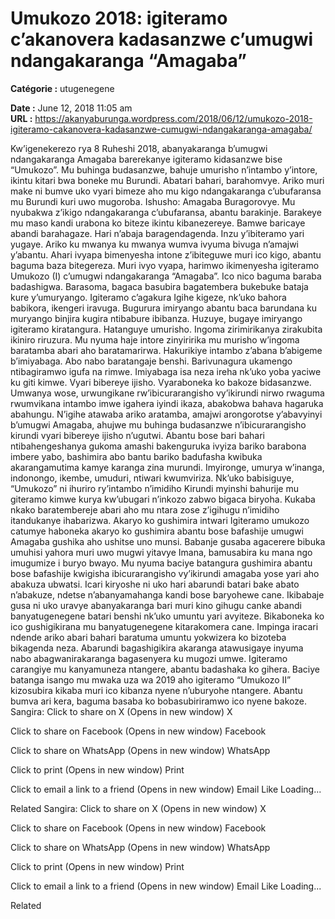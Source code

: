 # Umukozo 2018: igiteramo c’akanovera kadasanzwe c’umugwi ndangakaranga “Amagaba”

**Catégorie :** utugenegene

**Date :** June 12, 2018 11:05 am  
**URL :** https://akanyaburunga.wordpress.com/2018/06/12/umukozo-2018-igiteramo-cakanovera-kadasanzwe-cumugwi-ndangakaranga-amagaba/

Kw’igenekerezo rya 8 Ruheshi 2018, abanyakaranga b’umugwi ndangakaranga Amagaba barerekanye igiteramo kidasanzwe bise “Umukozo”. Mu buhinga budasanzwe, bahuje umurisho n’intambo y’intore, ikintu kitari bwa boneke mu Burundi. Abatari bahari, barahomvye. Ariko muri make ni bumve uko vyari bimeze aho mu kigo ndangakaranga c’ubufaransa mu Burundi kuri uwo mugoroba.
Ishusho: Amagaba
Buragorovye. Mu nyubakwa z’ikigo ndangakaranga c’ubufaransa, abantu barakinje. Barakeye mu maso kandi urabona ko biteze ikintu kibanezereye. Bamwe baricaye abandi barahagaze. Hari n’abaja baragendagenda. Inzu y’ibiteramo yari yugaye. Ariko ku mwanya ku mwanya wumva ivyuma bivuga n’amajwi y’abantu. Ahari ivyapa bimenyesha intone z’ibiteguwe muri ico kigo, abantu baguma baza bitegereza. Muri ivyo vyapa, harimwo ikimenyesha igiteramo Umukozo (I) c’umugwi ndangakaranga “Amagaba”. Ico nico baguma baraba badashigwa. Barasoma, bagaca basubira bagatembera bukebuke bataja kure y’umuryango.
Igiteramo c’agakura
Igihe kigeze, nk’uko bahora babikora, ikengeri iravuga. Bugurura imiryango abantu baca barundana ku muryango binjira kugira ntibabure ibibanza. Huzuye, bugaye imiryango igiteramo kiratangura. Hatanguye umurisho. Ingoma zirimirikanya zirakubita ikiniro riruzura. Mu nyuma haje intore zinyiririka mu murisho w’ingoma baratamba abari aho baratamarirwa.
Hakurikiye intambo z’abana b’abigeme b’imiyabaga. Abo nabo baratangaje benshi. Barivunagura ukamengo ntibagiramwo igufa na rimwe. Imiyabaga isa neza ireha nk’uko yoba yaciwe ku giti kimwe. Vyari bibereye ijisho. Vyaraboneka ko bakoze bidasanzwe. Umwanya wose, urwungikane rw’ibicurarangisho vy’ikirundi nirwo rwaguma rwumvikana intambo imwe igahera iyindi ikaza, abakobwa bahava hagaruka abahungu.
N’igihe atawaba ariko aratamba, amajwi arongorotse y’abavyinyi b’umugwi Amagaba, ahujwe mu buhinga budasanzwe n’ibicurarangisho kirundi vyari bibereye ijisho n’ugutwi. Abantu bose bari bahari ntibahengeshanya gukoma amashi bakenguruka ivyiza bariko barabona imbere yabo, bashimira abo bantu bariko badufasha kwibuka akarangamutima kamye karanga zina murundi. Imyironge, umurya w’inanga, indonongo, ikembe, umuduri, ntiwari kwumviriza.
Nk’uko babisiguye, “Umukozo” ni ihuriro ry’intambo n’imidiho Kirundi myinshi bahurije mu giteramo kimwe kurya kw’ubugari n’inkozo zabwo bigaca biryoha. Kukaba nkako baratembereje abari aho mu ntara zose z’igihugu n’imidiho itandukanye ihabarizwa.
Akaryo ko gushimira intwari
Igiteramo umukozo catumye haboneka akaryo ko gushimira abantu bose bafashije umugwi Amagaba gushika aho ushitse uno munsi. Babanje gusaba agacerere bibuka umuhisi yahora muri uwo mugwi yitavye Imana, bamusabira ku mana ngo imugumize i buryo bwayo. Mu nyuma baciye batangura gushimira abantu bose bafashije kwigisha ibicurarangisho vy’ikirundi amagaba yose yari aho abakuza ubwatsi.
Icari kiryoshe ni uko hari abarundi batari bake abato n’abakuze, ndetse n’abanyamahanga kandi bose baryohewe cane. Ikibabaje gusa ni uko uravye abanyakaranga bari muri kino gihugu canke abandi banyatugenegene batari benshi nk’uko umuntu yari avyiteze. Bikaboneka ko ico gushigikirana mu banyatugenegene kitarakomera cane. Impinga iracari ndende ariko abari bahari baratuma umuntu yokwizera ko bizoteba bikagenda neza. Abarundi bagashigikira akaranga atawusigaye inyuma nabo abagwanirakaranga bagasenyera ku mugozi umwe.
Igiteramo carangiye mu kanyamuneza ntangere, abantu badashaka ko gihera. Baciye batanga isango mu mwaka uza wa 2019 aho igiteramo “Umukozo II” kizosubira kikaba muri ico kibanza nyene n’uburyohe ntangere. Abantu bumva ari kera, baguma basaba ko bobasubiriramwo ico nyene bakoze.
Sangira:
Click to share on X (Opens in new window)
X

Click to share on Facebook (Opens in new window)
Facebook

Click to share on WhatsApp (Opens in new window)
WhatsApp

Click to print (Opens in new window)
Print

Click to email a link to a friend (Opens in new window)
Email
Like Loading...

Related
Sangira:
Click to share on X (Opens in new window)
X

Click to share on Facebook (Opens in new window)
Facebook

Click to share on WhatsApp (Opens in new window)
WhatsApp

Click to print (Opens in new window)
Print

Click to email a link to a friend (Opens in new window)
Email
Like Loading...

Related

